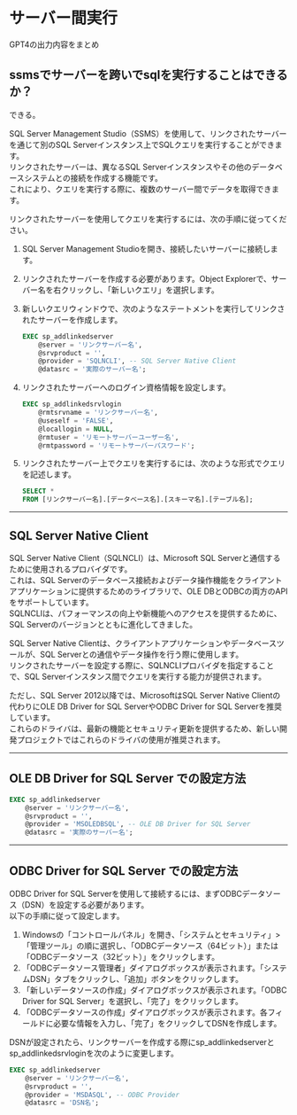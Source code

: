 # サーバー間実行

GPT4の出力内容をまとめ

## ssmsでサーバーを跨いでsqlを実行することはできるか？

できる。  

SQL Server Management Studio（SSMS）を使用して、リンクされたサーバーを通じて別のSQL Serverインスタンス上でSQLクエリを実行することができます。  
リンクされたサーバーは、異なるSQL Serverインスタンスやその他のデータベースシステムとの接続を作成する機能です。  
これにより、クエリを実行する際に、複数のサーバー間でデータを取得できます。  

リンクされたサーバーを使用してクエリを実行するには、次の手順に従ってください。  

1. SQL Server Management Studioを開き、接続したいサーバーに接続します。  
2. リンクされたサーバーを作成する必要があります。Object Explorerで、サーバー名を右クリックし、「新しいクエリ」を選択します。  
3. 新しいクエリウィンドウで、次のようなステートメントを実行してリンクされたサーバーを作成します。  

    ``` sql
    EXEC sp_addlinkedserver
        @server = 'リンクサーバー名',
        @srvproduct = '',
        @provider = 'SQLNCLI', -- SQL Server Native Client
        @datasrc = '実際のサーバー名';
    ```

4. リンクされたサーバーへのログイン資格情報を設定します。  

    ``` sql
    EXEC sp_addlinkedsrvlogin
        @rmtsrvname = 'リンクサーバー名',
        @useself = 'FALSE',
        @locallogin = NULL,
        @rmtuser = 'リモートサーバーユーザー名',
        @rmtpassword = 'リモートサーバーパスワード';
    ```

5. リンクされたサーバー上でクエリを実行するには、次のような形式でクエリを記述します。  

    ``` sql
    SELECT *
    FROM [リンクサーバー名].[データベース名].[スキーマ名].[テーブル名];
    ```

---

## SQL Server Native Client

SQL Server Native Client（SQLNCLI）は、Microsoft SQL Serverと通信するために使用されるプロバイダです。  
これは、SQL Serverのデータベース接続およびデータ操作機能をクライアントアプリケーションに提供するためのライブラリで、OLE DBとODBCの両方のAPIをサポートしています。  
SQLNCLIは、パフォーマンスの向上や新機能へのアクセスを提供するために、SQL Serverのバージョンとともに進化してきました。  

SQL Server Native Clientは、クライアントアプリケーションやデータベースツールが、SQL Serverとの通信やデータ操作を行う際に使用します。  
リンクされたサーバーを設定する際に、SQLNCLIプロバイダを指定することで、SQL Serverインスタンス間でクエリを実行する能力が提供されます。  

ただし、SQL Server 2012以降では、MicrosoftはSQL Server Native Clientの代わりにOLE DB Driver for SQL ServerやODBC Driver for SQL Serverを推奨しています。  
これらのドライバは、最新の機能とセキュリティ更新を提供するため、新しい開発プロジェクトではこれらのドライバの使用が推奨されます。  

---

## OLE DB Driver for SQL Server での設定方法

``` sql
EXEC sp_addlinkedserver
    @server = 'リンクサーバー名',
    @srvproduct = '',
    @provider = 'MSOLEDBSQL', -- OLE DB Driver for SQL Server
    @datasrc = '実際のサーバー名';
```

---

## ODBC Driver for SQL Server での設定方法

ODBC Driver for SQL Serverを使用して接続するには、まずODBCデータソース（DSN）を設定する必要があります。  
以下の手順に従って設定します。  

1. Windowsの「コントロールパネル」を開き、「システムとセキュリティ」>「管理ツール」の順に選択し、「ODBCデータソース（64ビット）」または「ODBCデータソース（32ビット）」をクリックします。
2. 「ODBCデータソース管理者」ダイアログボックスが表示されます。「システムDSN」タブをクリックし、「追加」ボタンをクリックします。
3. 「新しいデータソースの作成」ダイアログボックスが表示されます。「ODBC Driver for SQL Server」を選択し、「完了」をクリックします。
4. 「ODBCデータソースの作成」ダイアログボックスが表示されます。各フィールドに必要な情報を入力し、「完了」をクリックしてDSNを作成します。

DSNが設定されたら、リンクサーバーを作成する際にsp_addlinkedserverとsp_addlinkedsrvloginを次のように変更します。

``` sql
EXEC sp_addlinkedserver
    @server = 'リンクサーバー名',
    @srvproduct = '',
    @provider = 'MSDASQL', -- ODBC Provider
    @datasrc = 'DSN名';
```
